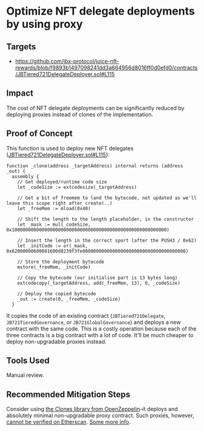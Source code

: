 # Optimize NFT delegate deployments by using proxy
## Targets
- https://github.com/jbx-protocol/juice-nft-rewards/blob/f9893b1497098241dd3a664956d8016ff0d0efd0/contracts/JBTiered721DelegateDeployer.sol#L115
## Impact
The cost of NFT delegate deployments can be significantly reduced by deploying proxies instead of clones of the implementation.
## Proof of Concept
This function is used to deploy new NFT delegates ([JBTiered721DelegateDeployer.sol#L115](https://github.com/jbx-protocol/juice-nft-rewards/blob/f9893b1497098241dd3a664956d8016ff0d0efd0/contracts/JBTiered721DelegateDeployer.sol#L115)):
```solidity
function _clone(address _targetAddress) internal returns (address _out) {
  assembly {
    // Get deployed/runtime code size
    let _codeSize := extcodesize(_targetAddress)

    // Get a bit of freemem to land the bytecode, not updated as we'll leave this scope right after create(..)
    let _freeMem := mload(0x40)

    // Shift the length to the length placeholder, in the constructor
    let _mask := mul(_codeSize, 0x100000000000000000000000000000000000000000000000000000000)

    // Insert the length in the correct sport (after the PUSH3 / 0x62)
    let _initCode := or(_mask, 0x62000000600081600d8239f3fe00000000000000000000000000000000000000)

    // Store the deployment bytecode
    mstore(_freeMem, _initCode)

    // Copy the bytecode (our initialise part is 13 bytes long)
    extcodecopy(_targetAddress, add(_freeMem, 13), 0, _codeSize)

    // Deploy the copied bytecode
    _out := create(0, _freeMem, _codeSize)
  }
```
It copies the code of an existing contract (`JBTiered721Delegate`, `JB721TieredGovernance`, or `JB721GlobalGovernance`) and deploys a new contract with the same code. This is a costly operation because each of the three contracts is a big contract with a lot of code. It'll be much cheaper to deploy non-upgradable proxies instead.
## Tools Used
Manual review.
## Recommended Mitigation Steps
Consider using [the Clones library from OpenZeppelin](https://github.com/OpenZeppelin/openzeppelin-contracts/blob/master/contracts/proxy/Clones.sol)–it deploys and absolutely minimal non-upgradable proxy contract. Such proxies, however, [cannot be verified on Etherscan](https://forum.openzeppelin.com/t/how-to-verify-contracts-created-using-clonesupgradeable-clonedeterministic/7746/3). [Some more info](https://blog.openzeppelin.com/workshop-recap-cheap-contract-deployment-through-clones/).